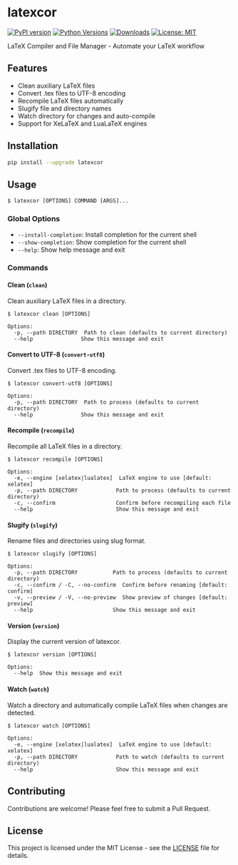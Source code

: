 # latexcor

[![PyPI version](https://badge.fury.io/py/latexcor.svg)](https://badge.fury.io/py/latexcor)
[![Python Versions](https://img.shields.io/pypi/pyversions/latexcor.svg)](https://pypi.org/project/latexcor/)
[![Downloads](https://pepy.tech/badge/latexcor)](https://pepy.tech/project/latexcor)
[![License: MIT](https://img.shields.io/badge/License-MIT-yellow.svg)](https://opensource.org/licenses/MIT)

LaTeX Compiler and File Manager - Automate your LaTeX workflow

## Features

- Clean auxiliary LaTeX files
- Convert .tex files to UTF-8 encoding
- Recompile LaTeX files automatically
- Slugify file and directory names
- Watch directory for changes and auto-compile
- Support for XeLaTeX and LuaLaTeX engines

## Installation

```bash
pip install --upgrade latexcor
```

## Usage

```console
$ latexcor [OPTIONS] COMMAND [ARGS]...
```

### Global Options

- `--install-completion`: Install completion for the current shell
- `--show-completion`: Show completion for the current shell
- `--help`: Show help message and exit

### Commands

#### Clean (`clean`)

Clean auxiliary LaTeX files in a directory.

```console
$ latexcor clean [OPTIONS]

Options:
  -p, --path DIRECTORY  Path to clean (defaults to current directory)
  --help               Show this message and exit
```

#### Convert to UTF-8 (`convert-utf8`)

Convert .tex files to UTF-8 encoding.

```console
$ latexcor convert-utf8 [OPTIONS]

Options:
  -p, --path DIRECTORY  Path to process (defaults to current directory)
  --help               Show this message and exit
```

#### Recompile (`recompile`)

Recompile all LaTeX files in a directory.

```console
$ latexcor recompile [OPTIONS]

Options:
  -e, --engine [xelatex|lualatex]  LaTeX engine to use [default: xelatex]
  -p, --path DIRECTORY            Path to process (defaults to current directory)
  -c, --confirm                   Confirm before recompiling each file
  --help                          Show this message and exit
```

#### Slugify (`slugify`)

Rename files and directories using slug format.

```console
$ latexcor slugify [OPTIONS]

Options:
  -p, --path DIRECTORY           Path to process (defaults to current directory)
  -c, --confirm / -C, --no-confirm  Confirm before renaming [default: confirm]
  -v, --preview / -V, --no-preview  Show preview of changes [default: preview]
  --help                         Show this message and exit
```

#### Version (`version`)

Display the current version of latexcor.

```console
$ latexcor version [OPTIONS]

Options:
  --help  Show this message and exit
```

#### Watch (`watch`)

Watch a directory and automatically compile LaTeX files when changes are detected.

```console
$ latexcor watch [OPTIONS]

Options:
  -e, --engine [xelatex|lualatex]  LaTeX engine to use [default: xelatex]
  -p, --path DIRECTORY            Path to watch (defaults to current directory)
  --help                          Show this message and exit
```

## Contributing

Contributions are welcome! Please feel free to submit a Pull Request.

## License

This project is licensed under the MIT License - see the [LICENSE](LICENSE) file for details.